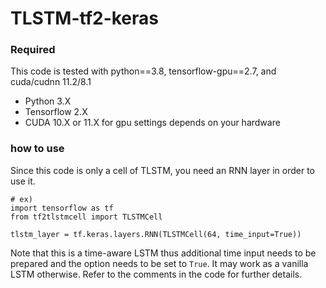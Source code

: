 # TLSTM-tf2-keras

### Required
This code is tested with python==3.8, tensorflow-gpu==2.7, and cuda/cudnn 11.2/8.1
- Python 3.X
- Tensorflow 2.X
- CUDA 10.X or 11.X for gpu settings depends on your hardware

### how to use
Since this code is only a cell of TLSTM, you need an RNN layer in order to use it.
```
# ex)
import tensorflow as tf
from tf2tlstmcell import TLSTMCell

tlstm_layer = tf.keras.layers.RNN(TLSTMCell(64, time_input=True))
```

Note that this is a time-aware LSTM thus additional time input needs to be prepared and the option needs to be set to `True`.
It may work as a vanilla LSTM otherwise.
Refer to the comments in the code for further details.
